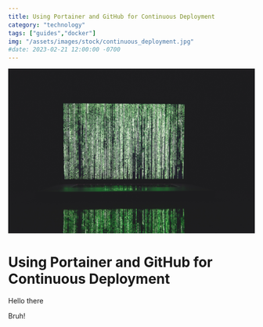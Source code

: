 ```yaml
---
title: Using Portainer and GitHub for Continuous Deployment
category: "technology"
tags: ["guides","docker"]
img: "/assets/images/stock/continuous_deployment.jpg"
#date: 2023-02-21 12:00:00 -0700
---
```


![Continuous Deployment](/assets/images/stock/continuous_deployment.jpg)

# Using Portainer and GitHub for Continuous Deployment

<!-- outline-start -->

Hello there

<!-- outline-end -->

Bruh!
